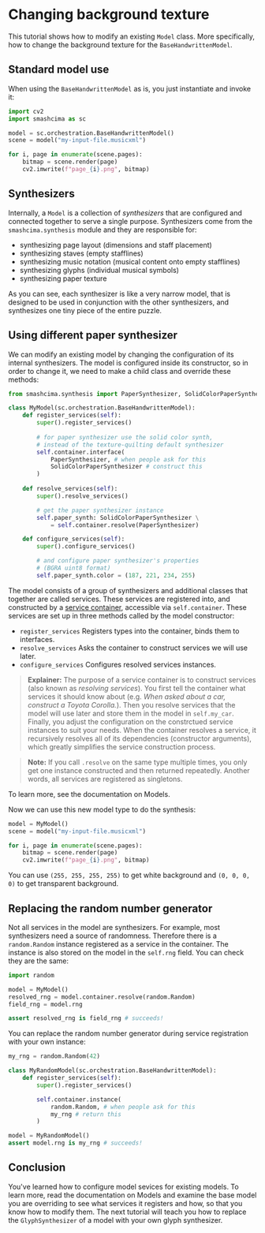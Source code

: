 # Changing background texture

This tutorial shows how to modify an existing `Model` class. More specifically, how to change the background texture for the `BaseHandwrittenModel`.


## Standard model use

When using the `BaseHandwrittenModel` as is, you just instantiate and invoke it:

```py
import cv2
import smashcima as sc

model = sc.orchestration.BaseHandwrittenModel()
scene = model("my-input-file.musicxml")

for i, page in enumerate(scene.pages):
    bitmap = scene.render(page)
    cv2.imwrite(f"page_{i}.png", bitmap)
```


## Synthesizers

Internally, a `Model` is a collection of *synthesizers* that are configured and connected together to serve a single purpose. Synthesizers come from the `smashcima.synthesis` module and they are responsible for:

- synthesizing page layout (dimensions and staff placement)
- synthesizing staves (empty stafflines)
- synthesizing music notation (musical content onto empty stafflines)
- synthesizing glyphs (individual musical symbols)
- synthesizing paper texture

As you can see, each synthesizer is like a very narrow model, that is designed to be used in conjunction with the other synthesizers, and synthesizes one tiny piece of the entire puzzle.


## Using different paper synthesizer

We can modify an existing model by changing the configuration of its internal synthesizers. The model is configured inside its constructor, so in order to change it, we need to make a child class and override these methods:

```py
from smashcima.synthesis import PaperSynthesizer, SolidColorPaperSynthesizer

class MyModel(sc.orchestration.BaseHandwrittenModel):
    def register_services(self):
        super().register_services()
        
        # for paper synthesizer use the solid color synth,
        # instead of the texture-quilting default synthesizer
        self.container.interface(
            PaperSynthesizer, # when people ask for this
            SolidColorPaperSynthesizer # construct this
        )
    
    def resolve_services(self):
        super().resolve_services()

        # get the paper synthesizer instance
        self.paper_synth: SolidColorPaperSynthesizer \
            = self.container.resolve(PaperSynthesizer)

    def configure_services(self):
        super().configure_services()

        # and configure paper synthesizer's properties
        # (BGRA uint8 format)
        self.paper_synth.color = (187, 221, 234, 255)
```

The model consists of a group of synthesizers and additional classes that together are called services. These services are registered into, and constructed by a [service container](https://www.cosmicpython.com/book/chapter_13_dependency_injection.html), accessible via `self.container`. These services are set up in three methods called by the model constructor:

- `register_services` Registers types into the container, binds them to interfaces.
- `resolve_services` Asks the container to construct services we will use later.
- `configure_services` Configures resolved services instances.

> **Explainer:** The purpose of a service container is to construct services (also known as *resolving services*). You first tell the container what services it should know about (e.g. *When asked about a car, construct a Toyota Corolla.*). Then you resolve services that the model will use later and store them in the model in `self.my_car`. Finally, you adjust the configuration on the constrctued service instances to suit your needs. When the container resolves a service, it recursively resolves all of its dependencies (constructor arguments), which greatly simplifies the service construction process.

> **Note:** If you call `.resolve` on the same type multiple times, you only
get one instance constructed and then returned repeatedly. Another words, all services are registered as singletons.

To learn more, see the documentation on Models.

Now we can use this new model type to do the synthesis:

```py
model = MyModel()
scene = model("my-input-file.musicxml")

for i, page in enumerate(scene.pages):
    bitmap = scene.render(page)
    cv2.imwrite(f"page_{i}.png", bitmap)
```

You can use `(255, 255, 255, 255)` to get white background and `(0, 0, 0, 0)` to get transparent background.


## Replacing the random number generator

Not all services in the model are synthesizers. For example, most synthesizers need a source of randomness. Therefore there is a `random.Random` instance registered as a service in the container. The instance is also stored on the model in the `self.rng` field. You can check they are the same:

```py
import random

model = MyModel()
resolved_rng = model.container.resolve(random.Random)
field_rng = model.rng

assert resolved_rng is field_rng # succeeds!
```

You can replace the random number generator during service registration with your own instance:

```py
my_rng = random.Random(42)

class MyRandomModel(sc.orchestration.BaseHandwrittenModel):
    def register_services(self):
        super().register_services()

        self.container.instance(
            random.Random, # when people ask for this
            my_rng # return this
        )

model = MyRandomModel()
assert model.rng is my_rng # succeeds!
```


## Conclusion

You've learned how to configure model sevices for existing models. To learn more, read the documentation on Models and examine the base model you are overriding to see what services it registers and how, so that you know how to modify them. The next tutorial will teach you how to replace the `GlyphSynthesizer` of a model with your own glyph synthesizer.
